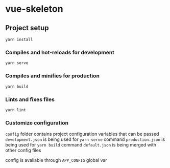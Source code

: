 # vue-skeleton

## Project setup
```
yarn install
```

### Compiles and hot-reloads for development
```
yarn serve
```

### Compiles and minifies for production
```
yarn build
```

### Lints and fixes files
```
yarn lint
```

### Customize configuration
`config` folder contains project configuration variables that can be passed
`development.json` is being used for `yarn serve` command
`production.json` is being used for `yarn build` command
`default.json` is being merged with other config files

config is avaliable through `APP_CONFIG` global var

